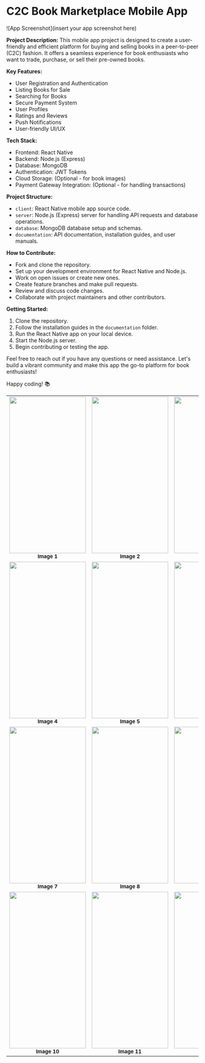 

# C2C Book Marketplace Mobile App

![App Screenshot](insert your app screenshot here)

**Project Description:**
This mobile app project is designed to create a user-friendly and efficient platform for buying and selling books in a peer-to-peer (C2C) fashion. It offers a seamless experience for book enthusiasts who want to trade, purchase, or sell their pre-owned books.

**Key Features:**
- User Registration and Authentication
- Listing Books for Sale
- Searching for Books
- Secure Payment System
- User Profiles
- Ratings and Reviews
- Push Notifications
- User-friendly UI/UX

**Tech Stack:**
- Frontend: React Native
- Backend: Node.js (Express)
- Database: MongoDB
- Authentication: JWT Tokens
- Cloud Storage: (Optional - for book images)
- Payment Gateway Integration: (Optional - for handling transactions)

**Project Structure:**
- `client`: React Native mobile app source code.
- `server`: Node.js (Express) server for handling API requests and database operations.
- `database`: MongoDB database setup and schemas.
- `documentation`: API documentation, installation guides, and user manuals.

**How to Contribute:**
- Fork and clone the repository.
- Set up your development environment for React Native and Node.js.
- Work on open issues or create new ones.
- Create feature branches and make pull requests.
- Review and discuss code changes.
- Collaborate with project maintainers and other contributors.

**Getting Started:**
1. Clone the repository.
2. Follow the installation guides in the `documentation` folder.
3. Run the React Native app on your local device.
4. Start the Node.js server.
5. Begin contributing or testing the app.



Feel free to reach out if you have any questions or need assistance. Let's build a vibrant community and make this app the go-to platform for book enthusiasts!

Happy coding! 📚


<table>
  <tr>
    <td align="center"><img src="https://github.com/SarangaSiriwardhana9/KeepIt/assets/99233703/469607e3-8d23-4f2e-9e18-1574cef3bf2c" width="200" height="410"><br /><sub><b>Image 1</b></sub></td>
    <td align="center"><img src="https://github.com/SarangaSiriwardhana9/KeepIt/assets/99233703/72d157b5-35a2-45dd-9cea-2ded8296d825" width="200" height="410"><br /><sub><b>Image 2</b></sub></td>
    <td align="center"><img src="https://github.com/SarangaSiriwardhana9/KeepIt/assets/99233703/9a81146a-89c5-4f00-8ad4-0e3c88304fa8" width="200" height="410"><br /><sub><b>Image 3</b></sub></td>
  </tr>
  <tr>
    <td align="center"><img src="https://github.com/SarangaSiriwardhana9/KeepIt/assets/99233703/e3bdf48c-a524-4d75-acd5-f18bc2d29020" width="200" height="410"><br /><sub><b>Image 4</b></sub></td>
    <td align="center"><img src="https://github.com/SarangaSiriwardhana9/KeepIt/assets/99233703/a06a37ea-9508-4d90-8abf-26cf04082a23" width="200" height="410"><br /><sub><b>Image 5</b></sub></td>
    <td align="center"><img src="https://github.com/SarangaSiriwardhana9/KeepIt/assets/99233703/c6240d05-9cb5-4b61-8032-08ddc081815c" width="200" height="410"><br /><sub><b>Image 6</b></sub></td>
  </tr>
  <tr>
    <td align="center"><img src="https://github.com/SarangaSiriwardhana9/KeepIt/assets/99233703/6ade2f2c-c616-48f5-a1af-9de51f5d8a09" width="200" height="410"><br /><sub><b>Image 7</b></sub></td>
    <td align="center"><img src="https://github.com/SarangaSiriwardhana9/KeepIt/assets/99233703/b2c1491b-ce3c-43b3-9d4d-59030cc70c7a" width="200" height="410"><br /><sub><b>Image 8</b></sub></td>
    <td align="center"><img src="https://github.com/SarangaSiriwardhana9/KeepIt/assets/99233703/342113d4-01f5-4fae-8a64-7edbbd0101f9" width="200" height="410"><br /><sub><b>Image 9</b></sub></td>
  </tr>
  <tr>
    <td align="center"><img src="https://github.com/SarangaSiriwardhana9/KeepIt/assets/99233703/6b00853d-b182-45e8-9c32-a3ae1010bd40" width="200" height="410"><br /><sub><b>Image 10</b></sub></td>
    <td align="center"><img src="https://github.com/SarangaSiriwardhana9/KeepIt/assets/99233703/da451747-b972-4fe9-a845-886c761fda51" width="200" height="410"><br /><sub><b>Image 11</b></sub></td>
    <td align="center"><img src="https://github.com/SarangaSiriwardhana9/KeepIt/assets/99233703/76d11269-c0c7-434a-9db8-6dfce7a62aa0" width="200" height="410"><br /><sub><b>Image 12</b></sub></td>
  </tr>
</table>

